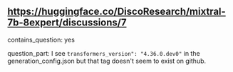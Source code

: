 ## https://huggingface.co/DiscoResearch/mixtral-7b-8expert/discussions/7

contains_question: yes

question_part: I see `transformers_version": "4.36.0.dev0"` in the  generation_config.json but that tag doesn't seem to exist on github.